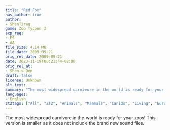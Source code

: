 ```yaml
---
title: "Red Fox"
has_author: true
author: 
- ShenTirag
game: Zoo Tycoon 2
exp_req: 
- ES
- AA
file_size: 4.14 MB
file_date: 2009-09-21
orig_rel_date: 2009-09-21
date: 2023-11-19T00:21:44-08:00
orig_rel_at: 
- Shen's Den
draft: false
license: Unknown
alt_text: 
summary: "The most widespread carnivore in the world is ready for your zoos!"
languages:
- English
zt2tags: ["All", "ZT2", "Animals", "Mammals", "Canids", "Living", "Eurasian"  ]
---
```


The most widespread carnivore in the world is ready for your zoos!  This version is smaller as it does not include the brand new sound files.
